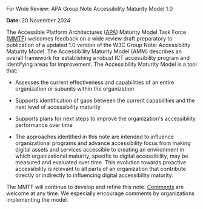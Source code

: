 For Wide Review: APA Group Note Accessibility Maturity Model 1.0

**Date:** 20 November 2024

The Accessible Platform Architectures
([APA](https://www.w3.org/groups/wg/apa/)) Maturity Model Task Force
([MMTF](https://www.w3.org/groups/tf/maturity/)) welcomes feedback on
a wide review draft preparatory to publication of a updated 1.0 version of the W3C Group Note: Accessibility Maturity
Model. The Accessibility Maturity Model (AMM) describes an overall
framework for establishing a robust ICT accessibility program and
identifying areas for improvement. The Accessibility Maturity Model is a
tool that:

-   Assesses the current effectiveness and capabilities of an entire
    organization or subunits within the organization

-   Supports identification of gaps between the current capabilities and
    the next level of accessibility maturity

-   Supports plans for next steps to improve the organization\'s
    accessibility performance over time

-   The approaches identified in this note are intended to influence organizational programs and advance accessibility focus from making digital assets and services       accessible to creating an environment in which organizational maturity, specific to digital accessibility, may be measured and evaluated over time. This evolution     towards proactive accessibility is relevant to all parts of an organization that contribute directly or indirectly to influencing digital accessibility maturity.

The MMTF will continue to develop and refine this note.
[Comments](https://github.com/w3c/maturity-model/issues/new) are welcome
at any time. We especially encourage comments by organizations
implementing the model.
